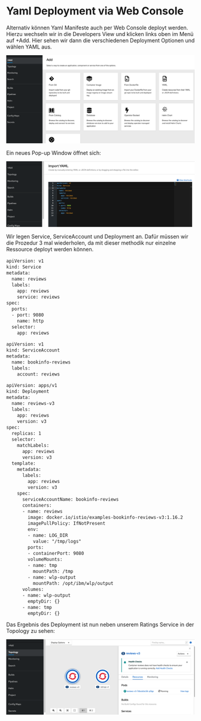 # Yaml Deployment via Web Console

Alternativ können Yaml Manifeste auch per Web Console deployt werden. Hierzu wechseln wir in die Developers View und klicken links oben im Menü auf +Add. Hier sehen wir dann die verschiedenen Deployment Optionen und wählen YAML aus.

![](../../../.gitbook/assets/screenshot-2020-09-14-at-13.23.55.png)

Ein neues Pop-up Window öffnet sich:

![](../../../.gitbook/assets/screenshot-2020-09-14-at-13.30.52.png)

Wir legen Service, ServiceAccount und Deployment an. Dafür müssen wir die Prozedur 3 mal wiederholen, da mit dieser methodik nur einzelne Ressource deployt werden können.

```text
apiVersion: v1
kind: Service
metadata:
  name: reviews
  labels:
    app: reviews
    service: reviews
spec:
  ports:
  - port: 9080
    name: http
  selector:
    app: reviews
```

```text
apiVersion: v1
kind: ServiceAccount
metadata:
  name: bookinfo-reviews
  labels:
    account: reviews
```

```text
apiVersion: apps/v1
kind: Deployment
metadata:
  name: reviews-v3
  labels:
    app: reviews
    version: v3
spec:
  replicas: 1
  selector:
    matchLabels:
      app: reviews
      version: v3
  template:
    metadata:
      labels:
        app: reviews
        version: v3
    spec:
      serviceAccountName: bookinfo-reviews
      containers:
      - name: reviews
        image: docker.io/istio/examples-bookinfo-reviews-v3:1.16.2
        imagePullPolicy: IfNotPresent
        env:
        - name: LOG_DIR
          value: "/tmp/logs"
        ports:
        - containerPort: 9080
        volumeMounts:
        - name: tmp
          mountPath: /tmp
        - name: wlp-output
          mountPath: /opt/ibm/wlp/output
      volumes:
      - name: wlp-output
        emptyDir: {}
      - name: tmp
        emptyDir: {}
```

Das Ergebnis des Deployment ist nun neben unserem Ratings Service in der Topology zu sehen:

![](../../../.gitbook/assets/screenshot-2020-09-14-at-13.36.10.png)

